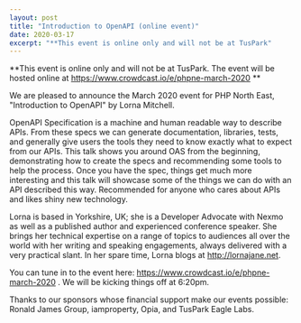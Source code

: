 ```yaml
---
layout: post
title: "Introduction to OpenAPI (online event)"
date: 2020-03-17
excerpt: "**This event is online only and will not be at TusPark"
---
```

**This event is online only and will not be at TusPark. The event will be hosted online at https://www.crowdcast.io/e/phpne-march-2020 **

We are pleased to announce the March 2020 event for PHP North East, "Introduction to OpenAPI" by Lorna Mitchell.

OpenAPI Specification is a machine and human readable way to describe APIs. From these specs we can generate documentation, libraries, tests, and generally give users the tools they need to know exactly what to expect from our APIs. This talk shows you around OAS from the beginning, demonstrating how to create the specs and recommending some tools to help the process. Once you have the spec, things get much more interesting and this talk will showcase some of the things we can do with an API described this way. Recommended for anyone who cares about APIs and likes shiny new technology.

Lorna is based in Yorkshire, UK; she is a Developer Advocate with Nexmo as well as a published author and experienced conference speaker. She brings her technical expertise on a range of topics to audiences all over the world with her writing and speaking engagements, always delivered with a very practical slant. In her spare time, Lorna blogs at http://lornajane.net.

You can tune in to the event here: https://www.crowdcast.io/e/phpne-march-2020 . We will be kicking things off at 6:20pm.

Thanks to our sponsors whose financial support make our events possible: Ronald James Group, iamproperty, Opia, and TusPark Eagle Labs.